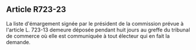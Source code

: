 Article R723-23
----
La liste d'émargement signée par le président de la commission prévue à
l'article L. 723-13 demeure déposée pendant huit jours au greffe du tribunal de
commerce où elle est communiquée à tout électeur qui en fait la demande.
